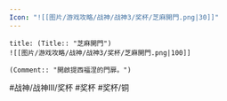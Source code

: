 ```yaml
---
Icon: "![[图片/游戏攻略/战神/战神3/奖杯/芝麻開門.png|30]]"
---
```

```ad-common-bronze-trophy
title: (Title:: "芝麻開門")
![[图片/游戏攻略/战神/战神3/奖杯/芝麻開門.png|100]]

(Comment:: "開啟提西福涅的門扉。")
```

#战神/战神III/奖杯 #奖杯 #奖杯/铜
